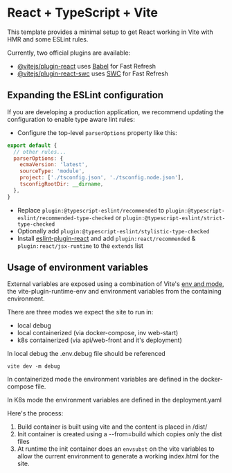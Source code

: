 # React + TypeScript + Vite

This template provides a minimal setup to get React working in Vite with HMR and some ESLint rules.

Currently, two official plugins are available:

- [@vitejs/plugin-react](https://github.com/vitejs/vite-plugin-react/blob/main/packages/plugin-react/README.md) uses [Babel](https://babeljs.io/) for Fast Refresh
- [@vitejs/plugin-react-swc](https://github.com/vitejs/vite-plugin-react-swc) uses [SWC](https://swc.rs/) for Fast Refresh

## Expanding the ESLint configuration

If you are developing a production application, we recommend updating the configuration to enable type aware lint rules:

- Configure the top-level `parserOptions` property like this:

```js
export default {
  // other rules...
  parserOptions: {
    ecmaVersion: 'latest',
    sourceType: 'module',
    project: ['./tsconfig.json', './tsconfig.node.json'],
    tsconfigRootDir: __dirname,
  },
}
```

- Replace `plugin:@typescript-eslint/recommended` to `plugin:@typescript-eslint/recommended-type-checked` or `plugin:@typescript-eslint/strict-type-checked`
- Optionally add `plugin:@typescript-eslint/stylistic-type-checked`
- Install [eslint-plugin-react](https://github.com/jsx-eslint/eslint-plugin-react) and add `plugin:react/recommended` & `plugin:react/jsx-runtime` to the `extends` list

## Usage of environment variables

External variables are exposed using a combination of Vite's [env and mode](https://vite.dev/guide/env-and-mode), the vite-plugin-runtime-env and environment variables from the containing environment.

There are three modes we expect the site to run in:

- local debug
- local containerized (via docker-compose, inv web-start)
- k8s containerized (via api/web-front and it's deployment)

In local debug the .env.debug file should be referenced

  `vite dev -m debug`

In containerized mode the environment variables are defined in the docker-compose file.

In K8s mode the environment variables are defined in the deployment.yaml


Here's the process:

1. Build container is built using vite and the content is placed in /dist/<site-name>
2. Init container is created using a --from=build which copies only the dist files 
3. At runtime the init container does an `envsubst` on the vite variables to allow the current environment to generate a working index.html for the site.



